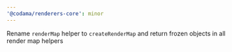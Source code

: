 ```yaml
---
'@codama/renderers-core': minor
---
```


Rename `renderMap` helper to `createRenderMap` and return frozen objects in all render map helpers
